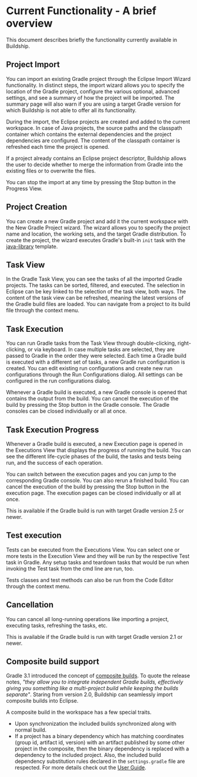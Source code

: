 # Current Functionality - A brief overview

This document describes briefly the functionality currently available in Buildship.


## Project Import

You can import an existing Gradle project through the Eclipse Import Wizard functionality. In distinct
steps, the import wizard allows you to specify the location of the Gradle project, configure the various
optional, advanced settings, and see a summary of how the project will be imported. The summary page will
also warn if you are using a target Gradle version for which Buildship is not able to offer all its functionality.

During the import, the Eclipse projects are created and added to the current workspace. In case of Java projects,
the source paths and the classpath container which contains the external dependencies and the project dependencies are
configured. The content of the classpath container is refreshed each time the project is opened.

If a project already contains an Eclipse project descriptor, Buildship allows the user to decide whether to merge the
information from Gradle into the existing files or to overwrite the files.

You can stop the import at any time by pressing the Stop button in the Progress View.


## Project Creation

You can create a new Gradle project and add it the current workspace with the New Gradle Project wizard. The wizard allows you to specify the project name and location, the working sets, and the target Gradle distribution. To create the project, the wizard executes Gradle's built-in `init` task with the [java-library](https://docs.gradle.org/current/userguide/build_init_plugin.html#sec:build_init_tasks) template.  


## Task View

In the Gradle Task View, you can see the tasks of all the imported Gradle projects. The tasks can be sorted, filtered,
and executed. The selection in Eclipse can be key linked to the selection of the task view, both ways. The content of
the task view can be refreshed, meaning the latest versions of the Gradle build files are loaded. You can navigate from
a project to its build file through the context menu.


## Task Execution

You can run Gradle tasks from the Task View through double-clicking, right-clicking, or via keyboard. In case multiple
tasks are selected, they are passed to Gradle in the order they were selected. Each time a Gradle build is executed with a
different set of tasks, a new Gradle run configuration is created. You can edit existing run configurations and create new
run configurations through the Run Configurations dialog. All settings can be configured in the run configurations dialog.

Whenever a Gradle build is executed, a new Gradle console is opened that contains the output from the build. You can cancel
the execution of the build by pressing the Stop button in the Gradle console. The Gradle consoles can be closed individually
or all at once.


## Task Execution Progress

Whenever a Gradle build is executed, a new Execution page is opened in the Executions View that displays the progress of
running the build. You can see the different life-cycle phases of the build, the tasks and tests being run, and the success
of each operation.

You can switch between the execution pages and you can jump to the corresponding Gradle console. You can also rerun a finished
build. You can cancel the execution of the build by pressing the Stop button in the execution page. The execution pages can be
closed individually or all at once.

This is available if the Gradle build is run with target Gradle version 2.5 or newer.


## Test execution

Tests can be executed from the Executions View. You can select one or more tests in the Execution View and they will be run
by the respective Test task in Gradle. Any setup tasks and teardown tasks that would be run when invoking the Test task from 
the cmd line are run, too.
 
Tests classes and test methods can also be run from the Code Editor through the context menu. 
  

## Cancellation

You can cancel all long-running operations like importing a project, executing tasks, refreshing the tasks, etc.

This is available if the Gradle build is run with target Gradle version 2.1 or newer.

## Composite build support

Gradle 3.1 introduced the concept of [composite builds](https://docs.gradle.org/3.1/release-notes#composite-builds). To quote the release notes,
_"they allow you to integrate independent Gradle builds, effectively giving you something like a multi-project build while keeping the builds
separate"_.  Staring from version 2.0, Buildship can seamlessly import composite builds into Eclipse.

A composite build in the workspace has a few special traits. 
- Upon synchronization the included builds synchronized along with normal build.
- If a project has a binary dependency which has matching coordinates (group id, artifact id, version) with an artifact published by some other project
in the composite, then the binary dependency is replaced with a dependency to the included project. Also, the included build dependency substitution
rules declared in the `settings.gradle` file are respected. For more details check out the 
[User Guide](https://docs.gradle.org/current/userguide/composite_builds.html#included_build_declaring_substitutions).